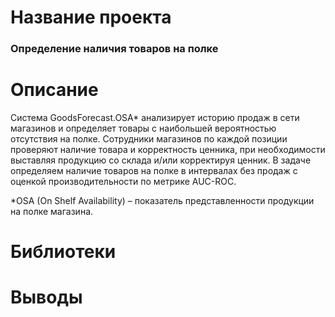# Название проекта

### Определение наличия товаров на полке

# Описание

Система GoodsForecast.OSA* анализирует историю продаж в сети магазинов и определяет товары с наибольшей вероятностью отсутствия на полке. 
Сотрудники магазинов по каждой позиции проверяют наличие товара и корректность ценника, при необходимости выставляя продукцию со склада и/или корректируя ценник.
В задаче определяем наличие товаров на полке в интервалах без продаж с оценкой производительности по метрике AUC-ROC. 
 
*OSA (On  Shelf Availability) – показатель представленности продукции на полке магазина.

# Библиотеки

# Выводы
